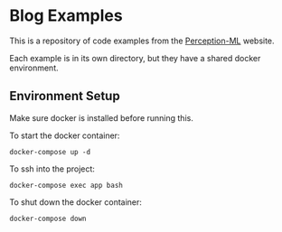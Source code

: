 # Blog Examples

This is a repository of code examples from the [Perception-ML](perception-ml.com) website.

Each example is in its own directory, but they have a shared docker environment.

## Environment Setup

Make sure docker is installed before running this.

To start the docker container:

```
docker-compose up -d
```

To ssh into the project:

```
docker-compose exec app bash
```

To shut down the docker container:

```
docker-compose down
```